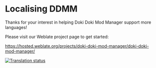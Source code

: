 # Localising DDMM

Thanks for your interest in helping Doki Doki Mod Manager support more languages!

Please visit our Weblate project page to get started:

https://hosted.weblate.org/projects/doki-doki-mod-manager/doki-doki-mod-manager/

[![Translation status](https://hosted.weblate.org/widgets/doki-doki-mod-manager/en_GB/multi-auto.svg)](https://hosted.weblate.org/engage/doki-doki-mod-manager/en_GB/?utm_source=widget)
